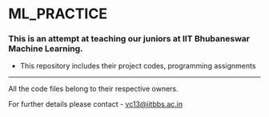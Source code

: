 # ML_PRACTICE

### This is an attempt at teaching our juniors at IIT Bhubaneswar Machine Learning.

* This repository includes their project codes, programming assignments

-----

All the code files belong to their respective owners.

For further details please contact - vc13@iitbbs.ac.in
